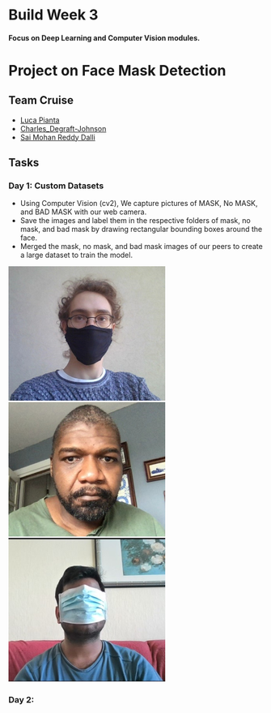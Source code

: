# Build Week 3
#### Focus on Deep Learning and Computer Vision modules.

# Project on Face Mask Detection

## Team Cruise
* [Luca Pianta](https://github.com/lpianta)
* [Charles_Degraft-Johnson](https://github.com/charleeboy)
* [Sai Mohan Reddy Dalli](https://github.com/smr-dalli)

## Tasks
### Day 1: Custom Datasets 
* Using Computer Vision (cv2), We capture pictures of MASK, No MASK, and BAD MASK with our web camera.
* Save the images and label them in the respective folders of mask, no mask, and bad mask by drawing rectangular bounding boxes around the face.
* Merged the mask, no mask, and bad mask images of our peers to create a large dataset to train the model.

<img src="luca.jpg" width="310"/> <img src="Charles.jpg" width="310"/> <img src="sai.jpg" width="310"/>

### Day 2: 

